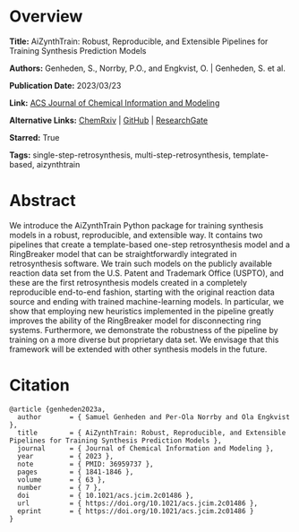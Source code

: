 # Overview
**Title:**
AiZynthTrain: Robust, Reproducible, and Extensible Pipelines for Training Synthesis Prediction Models

**Authors:**
Genheden, S., Norrby, P.O., and Engkvist, O. |
Genheden, S. et al.

**Publication Date:**
2023/03/23

**Link:**
[ACS Journal of Chemical Information and Modeling](https://pubs.acs.org/doi/10.1021/acs.jcim.2c01486)

**Alternative Links:**
[ChemRxiv](https://chemrxiv.org/engage/chemrxiv/article-details/6380bd380949e12fc255cfea) |
[GitHub](https://github.com/MolecularAI/aizynthtrain) |
[ResearchGate](https://www.researchgate.net/publication/365796363_AiZynthTrain_robust_reproducible_and_extensible_pipelines_for_training_synthesis_prediction_models)

**Starred:**
True

**Tags:**
single-step-retrosynthesis, multi-step-retrosynthesis, template-based, aizynthtrain


# Abstract
We introduce the AiZynthTrain Python package for training synthesis models in a robust, reproducible, and extensible way.
It contains two pipelines that create a template-based one-step retrosynthesis model and a RingBreaker model that can be straightforwardly integrated in retrosynthesis software.
We train such models on the publicly available reaction data set from the U.S. Patent and Trademark Office (USPTO), and these are the first retrosynthesis models created in a completely reproducible end-to-end fashion, starting with the original reaction data source and ending with trained machine-learning models.
In particular, we show that employing new heuristics implemented in the pipeline greatly improves the ability of the RingBreaker model for disconnecting ring systems.
Furthermore, we demonstrate the robustness of the pipeline by training on a more diverse but proprietary data set.
We envisage that this framework will be extended with other synthesis models in the future.


# Citation
```
@article {genheden2023a,
  author       = { Samuel Genheden and Per-Ola Norrby and Ola Engkvist },
  title        = { AiZynthTrain: Robust, Reproducible, and Extensible Pipelines for Training Synthesis Prediction Models },
  journal      = { Journal of Chemical Information and Modeling },
  year         = { 2023 },
  note         = { PMID: 36959737 },
  pages        = { 1841-1846 },
  volume       = { 63 },
  number       = { 7 },
  doi          = { 10.1021/acs.jcim.2c01486 },
  url          = { https://doi.org/10.1021/acs.jcim.2c01486 },
  eprint       = { https://doi.org/10.1021/acs.jcim.2c01486 }
}
```
